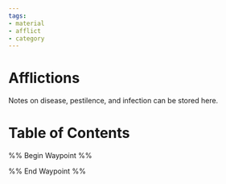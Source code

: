 ```yaml
---
tags:
- material
- afflict
- category
---
```

# Afflictions
Notes on disease, pestilence, and infection can be stored here.
# Table of Contents
%% Begin Waypoint %%


%% End Waypoint %%
